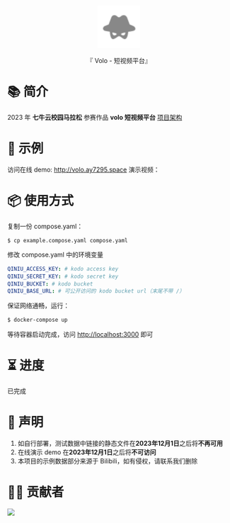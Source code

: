<div align="center">

  <img id="volo" width="96" alt="volo" src=".github/image/icon.svg">

  <p>『 Volo - 短视频平台』</p>

</div>

# 📚 简介

2023 年 **七牛云校园马拉松** 参赛作品 **volo 短视频平台**
[项目架构](./docs/architecture.md)

# 📸 示例

访问在线 demo: <http://volo.ay7295.space>
演示视频：

# 📦 使用方式

复制一份 compose.yaml：

```shell
$ cp example.compose.yaml compose.yaml
```

修改 compose.yaml 中的环境变量

```yaml
QINIU_ACCESS_KEY: # kodo access key
QINIU_SECRET_KEY: # kodo secret key
QINIU_BUCKET: # kodo bucket
QINIU_BASE_URL: # 可公开访问的 kodo bucket url（末尾不带 /）
```

保证网络通畅，运行：

```sh
$ docker-compose up
```

等待容器启动完成，访问 <http://localhost:3000> 即可

# ⏳ 进度

已完成

# 🔦 声明

1. 如自行部署，测试数据中链接的静态文件在**2023年12月1日**之后将**不再可用**
2. 在线演示 demo
   在**2023年12月1日**之后将**不可访问**
3. 本项目的示例数据部分来源于 Bilibili，如有侵权，请联系我们删除

# 🧑‍💻 贡献者

<a href="https://github.com/AY-Space/qiniu1024/graphs/contributors">
  <img src="https://contrib.rocks/image?repo=AY-Space/qiniu1024" />
</a>

